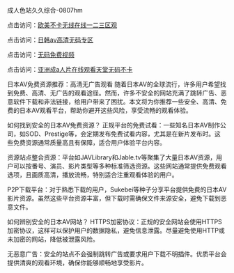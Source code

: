 成人色站久久综合-0807hm

点击访问：<a href="https://heiliaoow5kzm.pages.dev">欧美不卡无线在线一二三区观</a>

点击访问：<a href="https://heiliao2dmwwy.pages.dev">日韩av高清无码专区</a>

点击访问：<a href="https://heiliaoxqkkct.pages.dev">无码免费视频</a>

点击访问：<a href="https://heiliao2dmwwy.pages.dev">亚洲成a人片在线观看天堂无码不卡</a>


日本AV免费资源推荐：高清无广告观看
随着日本AV的全球流行，许多用户希望找到免费、高清、无广告的观看途径。然而，许多不安全的网站充满了跳转广告、恶意软件下载和非法链接，给用户带来了困扰。本文将为你推荐一些安全、高清、免费的日本AV观看平台，帮助你避开这些风险，享受流畅的观看体验。

如何找到安全的日本AV免费资源？
正规平台的免费试看：一些知名日本AV制作公司，如SOD、Prestige等，会定期发布免费试看内容，尤其是在新片发布时。这些免费资源通常质量高且有保障，适合用户体验平台内容。

资源站点整合资源：平台如JAVLibrary和Jable.tv等聚集了大量日本AV资源，用户可以按番号、演员、影片类型等多种标准筛选资源。这些网站通常提供免费观看选项，且画质高清，播放流畅，特别适合注重观看体验的用户。

P2P下载平台：对于熟悉下载的用户，Sukebei等种子分享平台提供免费的日本AV影片资源。虽然这些平台资源丰富，但下载时需确保文件来源安全，避免下载到恶意文件。

如何辨别安全的日本AV网站？
HTTPS加密协议：正规的安全网站会使用HTTPS加密协议，这样可以保护用户的数据隐私，避免信息泄露。尽量避免使用HTTP或未加密的网站，降低被泄露风险。

无恶意广告：安全的站点不会强制跳转广告或要求用户下载不明插件。优质平台会提供清爽的观看环境，确保你能够顺畅地享受影片。

<span style="display:none;">[Canonical link](）</span>
